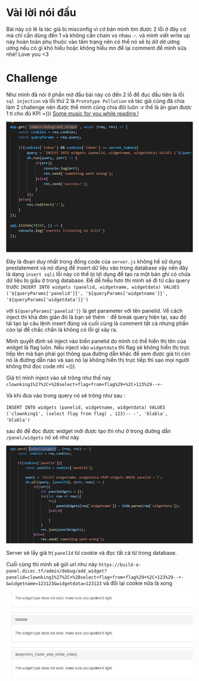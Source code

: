 # Vài lời nói đầu
Bài này có lẽ là tác giả bị misconfig vì cơ bản mình tìm được 2 lỗi ở đây cơ mà chỉ cần dùng đến 1 và không cần chain vs nhau .-. và mình viết write up này hoàn toàn phụ thuộc vào tâm trạng nên có thể nó sẽ bị dở dở ương ương nếu có gì khó hiểu hoặc không hiểu mn để lại comment để mình sửa nhé! Love you <3

# Challenge
Như mình đã nói ở phần mở đầu bài này có đến 2 lỗ để đục đầu tiên là lỗi `sql injection` và lỗi thứ 2 là `Prototype Pollution` và tác giả cũng đã chia làm 2 challenge nên được thể mình cũng chia đôi luôn :v thế là ăn gian được 1 tí cho đủ KPI =))) [Some music for you while reading !](https://www.youtube.com/watch?v=L3wKzyIN1yk)


![img1](https://github.com/Cl0wnK1n9/diceCTF/blob/main/Build%20a%20Panel/build-a-panel/app/img/Capture.JPG)

Đây là đoạn duy nhất trong đống code của `server.js` không hề sử dụng prestatement và nó dùng để insert dữ liệu vào trong database vậy nên đây là dạng `insert sqli` lỗi này có thể bị lợi dụng để tạo ra một bản ghi có chứa dữ liệu bị giấu ở trong database.
Để dễ hiểu hơn thì mình sẽ đi từ câu query trước
`INSERT INTO widgets (panelid, widgetname, widgetdata) VALUES ('${queryParams['panelid']}', '${queryParams['widgetname']}', '${queryParams['widgetdata']}')`

với `${queryParams['panelid']}` là get parameter với tên panelid. Về cách inject thì khá đơn giản đó là bạn sẽ thêm `'` để break query hiện tại, sau đó tái tạo lại câu lệnh insert đúng và cuối cùng là comment tất cả nhưng phần còn lại để chắc chắn là không có lỗi gì xảy ra.

Mình quyết định sẽ inject vào biến panelid do mình có thể hiển thị tên của widget là flag luôn. Nếu inject vào `widgetdata` thì flag sẽ không hiển thị trực tiếp lên mà bạn phải gọi thông qua đường dẫn khác để xem được giá trị còn nó là đường dẫn nào và sao nó lại không hiển thị trực tiếp thì sao mọi người không thử đọc code nhỉ =))).

Giá trị mình inject vào sẽ trông như thế này `clownking1%27%2C+%28select+flag+from+flag%29+%2C+123%29--+-` 

Và khi đưa vào trong query nó sẽ trông như sau :

`INSERT INTO widgets (panelid, widgetname, widgetdata) VALUES ('clownking1', (select flag from flag) , 123)-- -', 'blabla', 'blabla')`

sau đó để đọc được widget mới được tạo thì như ở trong đường dẫn `/panel/widgets` nó sẽ như này 

![img2](https://github.com/Cl0wnK1n9/diceCTF/blob/main/Build%20a%20Panel/build-a-panel/app/img/Capture2.JPG)

Server sẽ lấy giá trị `panelId` từ cookie và đọc tất cả từ trong database.

Cuối cùng thì mình sẽ gửi url như này `https://build-a-panel.dicec.tf/admin/debug/add_widget?panelid=clownking1%27%2C+%28select+flag+from+flag%29+%2C+123%29--+-&widgetname=123123&widgetdata=123123` và đổi lại cookie nữa là xong 

![img3](https://github.com/Cl0wnK1n9/diceCTF/blob/main/Build%20a%20Panel/build-a-panel/app/img/Capture3.JPG)
